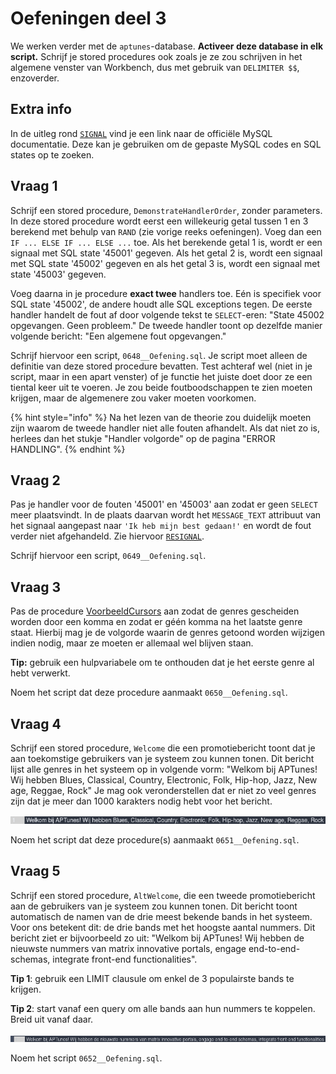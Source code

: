 # Oefeningen deel 3

We werken verder met de `aptunes`-database. **Activeer deze database in elk script.** Schrijf je stored procedures ook zoals je ze zou schrijven in het algemene venster van Workbench, dus met gebruik van `DELIMITER $$`, enzoverder.

## Extra info

In de uitleg rond [`SIGNAL`](signal.md) vind je een link naar de officiële MySQL documentatie. Deze kan je gebruiken om de gepaste MySQL codes en SQL states op te zoeken.

## Vraag 1

Schrijf een stored procedure, `DemonstrateHandlerOrder`, zonder parameters. In deze stored procedure wordt eerst een willekeurig getal tussen 1 en 3 berekend met behulp van `RAND` \(zie vorige reeks oefeningen\). Voeg dan een `IF ... ELSE IF ... ELSE ...` toe. Als het berekende getal 1 is, wordt er een signaal met SQL state '45001' gegeven. Als het getal 2 is, wordt een signaal met SQL state '45002' gegeven en als het getal 3 is, wordt een signaal met state '45003' gegeven.

Voeg daarna in je procedure **exact twee** handlers toe. Eén is specifiek voor SQL state '45002', de andere houdt alle SQL exceptions tegen. De eerste handler handelt de fout af door volgende tekst te `SELECT`-eren: "State 45002 opgevangen. Geen probleem." De tweede handler toont op dezelfde manier volgende bericht: "Een algemene fout opgevangen."

Schrijf hiervoor een script, `0648__Oefening.sql`. Je script moet alleen de definitie van deze stored procedure bevatten. Test achteraf wel \(niet in je script, maar in een apart venster\) of je functie het juiste doet door ze een tiental keer uit te voeren. Je zou beide foutboodschappen te zien moeten krijgen, maar de algemenere zou vaker moeten voorkomen.

{% hint style="info" %}
Na het lezen van de theorie zou duidelijk moeten zijn waarom de tweede handler niet alle fouten afhandelt. Als dat niet zo is, herlees dan het stukje "Handler volgorde" op de pagina "ERROR HANDLING".
{% endhint %}

## Vraag 2

Pas je handler voor de fouten '45001' en '45003' aan zodat er geen `SELECT` meer plaatsvindt. In de plaats daarvan wordt het `MESSAGE_TEXT` attribuut van het signaal aangepast naar `'Ik heb mijn best gedaan!'` en wordt de fout verder niet afgehandeld. Zie hiervoor [`RESIGNAL`](resignal.md).

Schrijf hiervoor een script, `0649__Oefening.sql`.

## Vraag 3

Pas de procedure [VoorbeeldCursors](cursors.md) aan zodat de genres gescheiden worden door een komma en zodat er géén komma na het laatste genre staat. Hierbij mag je de volgorde waarin de genres getoond worden wijzigen indien nodig, maar ze moeten er allemaal wel blijven staan.

**Tip:** gebruik een hulpvariabele om te onthouden dat je het eerste genre al hebt verwerkt.

Noem het script dat deze procedure aanmaakt `0650__Oefening.sql`.

## Vraag 4

Schrijf een stored procedure, `Welcome` die een promotiebericht toont dat je aan toekomstige gebruikers van je systeem zou kunnen tonen. Dit bericht lijst alle genres in het systeem op in volgende vorm: "Welkom bij APTunes! Wij hebben Blues, Classical, Country, Electronic, Folk, Hip-hop, Jazz, New age, Reggae, Rock" Je mag ook veronderstellen dat er niet zo veel genres zijn dat je meer dan 1000 karakters nodig hebt voor het bericht.

![](../../.gitbook/assets/screenshot-from-2021-05-04-16-17-58.png)

Noem het script dat deze procedure\(s\) aanmaakt `0651__Oefening.sql`.

## Vraag 5

Schrijf een stored procedure, `AltWelcome`, die een tweede promotiebericht aan de gebruikers van je systeem zou kunnen tonen. Dit bericht toont automatisch de namen van de drie meest bekende bands in het systeem. Voor ons betekent dit: de drie bands met het hoogste aantal nummers. Dit bericht ziet er bijvoorbeeld zo uit: "Welkom bij APTunes! Wij hebben de nieuwste nummers van matrix innovative portals, engage end-to-end-schemas, integrate front-end functionalities".

**Tip 1**: gebruik een LIMIT clausule om enkel de 3 populairste bands te krijgen.

**Tip 2**: start vanaf een query om alle bands aan hun nummers te koppelen. Breid uit vanaf daar.

![Voorbeelduitvoer van een call van de procedure](../../.gitbook/assets/screenshot-from-2021-05-04-16-28-54.png)

Noem het script `0652__Oefening.sql`.


